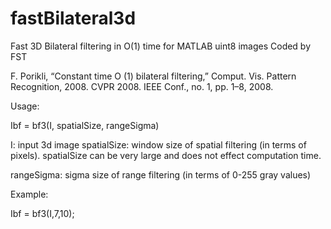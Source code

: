 # fastBilateral3d
Fast 3D Bilateral filtering in O(1) time for MATLAB uint8 images
Coded by FST

F. Porikli, “Constant time O (1) bilateral filtering,” Comput. Vis.
Pattern Recognition, 2008. CVPR 2008. IEEE Conf., no. 1, pp. 1–8, 2008.


Usage:

Ibf = bf3(I, spatialSize, rangeSigma)

I: input 3d image
spatialSize: window size of spatial filtering (in terms of pixels). spatialSize can be very large and does not effect computation time.

rangeSigma: sigma size of range filtering (in terms of 0-255 gray values)

Example:

Ibf = bf3(I,7,10);
